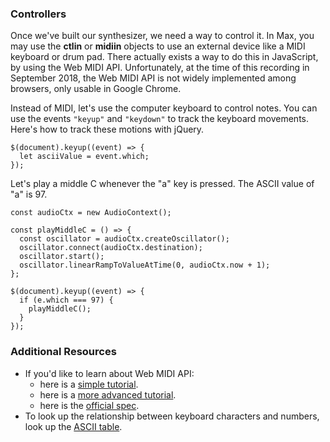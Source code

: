 ### Controllers

Once we've built our synthesizer, we need a way to control it.  In Max, you may
use the **ctlin** or **midiin** objects to use an external device like a MIDI
keyboard or drum pad.  There actually exists a way to do this in JavaScript, by
using the Web MIDI API.  Unfortunately, at the time of this recording in
September 2018, the Web MIDI API is not widely implemented among browsers, only
usable in Google Chrome.

Instead of MIDI, let's use the computer keyboard to control notes.  You can use
the events `"keyup"` and `"keydown"` to track the keyboard movements.  Here's how
to track these motions with jQuery.

	$(document).keyup((event) => {
	  let asciiValue = event.which;
	});

Let's play a middle C whenever the "a" key is pressed.  The ASCII value of "a" is 97.

	const audioCtx = new AudioContext();

	const playMiddleC = () => {
	  const oscillator = audioCtx.createOscillator();
	  oscillator.connect(audioCtx.destination);
	  oscillator.start();
	  oscillator.linearRampToValueAtTime(0, audioCtx.now + 1);
	};
	
	$(document).keyup((event) => {
	  if (e.which === 97) {
	    playMiddleC();
	  }
	});


### Additional Resources

- If you'd like to learn about Web MIDI API:
  - here is a [simple tutorial](https://www.keithmcmillen.com/blog/making-music-in-the-browser-web-midi-api/).
  - here is a [more advanced tutorial](https://www.smashingmagazine.com/2018/03/web-midi-api/).
  - here is the [official spec](https://www.w3.org/TR/webmidi/).
- To look up the relationship between keyboard characters and numbers, look up
  the [ASCII table](http://www.asciitable.com/).
